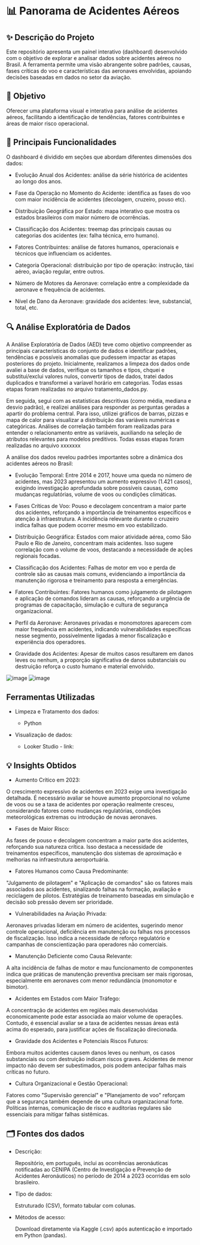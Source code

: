 # 📊 Panorama de Acidentes Aéreos

## ✨ Descrição do Projeto
Este repositório apresenta um painel interativo (dashboard) desenvolvido com o objetivo de explorar e analisar dados sobre acidentes aéreos no Brasil. A ferramenta permite uma visão abrangente sobre padrões, causas, fases críticas do voo e características das aeronaves envolvidas, apoiando decisões baseadas em dados no setor da aviação.

## 🎯 Objetivo
Oferecer uma plataforma visual e interativa para análise de acidentes aéreos, facilitando a identificação de tendências, fatores contribuintes e áreas de maior risco operacional.

## 🧩 Principais Funcionalidades
O dashboard é dividido em seções que abordam diferentes dimensões dos dados:

- Evolução Anual dos Acidentes:
análise da série histórica de acidentes ao longo dos anos.

- Fase da Operação no Momento do Acidente:
identifica as fases do voo com maior incidência de acidentes (decolagem, cruzeiro, pouso etc).

- Distribuição Geográfica por Estado:
mapa interativo que mostra os estados brasileiros com maior número de ocorrências.

- Classificação dos Acidentes:
treemap das principais causas ou categorias dos acidentes (ex: falha técnica, erro humano).

- Fatores Contribuintes:
análise de fatores humanos, operacionais e técnicos que influenciam os acidentes.

- Categoria Operacional:
distribuição por tipo de operação: instrução, táxi aéreo, aviação regular, entre outros.

- Número de Motores da Aeronave:
correlação entre a complexidade da aeronave e frequência de acidentes.

- Nível de Dano da Aeronave:
gravidade dos acidentes: leve, substancial, total, etc.

## 🔍 Análise Exploratória de Dados
A Análise Exploratória de Dados (AED) teve como objetivo compreender as principais características do conjunto de dados e identificar padrões, tendências e possíveis anomalias que pudessem impactar as etapas posteriores do projeto. Inicialmente, realizamos a limpeza dos dados onde avaliei a base de dados, verifique os tamanhos e tipos, chquei e substitui/exclui valores nulos, convertir tipos de dados, tratei dados duplicados e transformei a varíavel horário em categorias. Todas essas etapas foram realizadas no arquivo tratamento_dados.py.

Em seguida, segui com as estatísticas descritivas (como média, mediana e desvio padrão), e realizei análises para responder as perguntas geradas a apartir do problema central. Para isso, utilizei gráficos de barras, pizzas e mapa de calor para visualizar a distribuição das variáveis numéricas e categóricas. Análises de correlação também foram realizadas para entender o relacionamento entre as variáveis, auxiliando na seleção de atributos relevantes para modelos preditivos. Todas essas etapas foram realizadas no arquivo xxxxxxx

A análise dos dados revelou padrões importantes sobre a dinâmica dos acidentes aéreos no Brasil:

- Evolução Temporal: Entre 2014 e 2017, houve uma queda no número de acidentes, mas 2023 apresentou um aumento expressivo (1.421 casos), exigindo investigação aprofundada sobre possíveis causas, como mudanças regulatórias, volume de voos ou condições climáticas.

- Fases Críticas de Voo: Pouso e decolagem concentram a maior parte dos acidentes, reforçando a importância de treinamentos específicos e atenção à infraestrutura. A incidência relevante durante o cruzeiro indica falhas que podem ocorrer mesmo em voo estabilizado.

- Distribuição Geográfica: Estados com maior atividade aérea, como São Paulo e Rio de Janeiro, concentram mais acidentes. Isso sugere correlação com o volume de voos, destacando a necessidade de ações regionais focadas.

- Classificação dos Acidentes: Falhas de motor em voo e perda de controle são as causas mais comuns, evidenciando a importância da manutenção rigorosa e treinamento para resposta a emergências.

- Fatores Contribuintes: Fatores humanos como julgamento de pilotagem e aplicação de comandos lideram as causas, reforçando a urgência de programas de capacitação, simulação e cultura de segurança organizacional.

- Perfil da Aeronave: Aeronaves privadas e monomotores aparecem com maior frequência em acidentes, indicando vulnerabilidades específicas nesse segmento, possivelmente ligadas à menor fiscalização e experiência dos operadores.

- Gravidade dos Acidentes: Apesar de muitos casos resultarem em danos leves ou nenhum, a proporção significativa de danos substanciais ou destruição reforça o custo humano e material envolvido.

![image](https://github.com/user-attachments/assets/9910db52-17fd-4c5c-b7f3-251978518305)
![image](https://github.com/user-attachments/assets/32af7306-e8f9-4e56-8cac-12c2276588bf)

## Ferramentas Utilizadas

- Limpeza e Tratamento dos dados:

  - Python

- Visualização de dados:

  - Looker Studio - link:


## 💡 Insights Obtidos

- Aumento Crítico em 2023:
  
O crescimento expressivo de acidentes em 2023 exige uma investigação detalhada. É necessário avaliar se houve aumento proporcional no volume de voos ou se a taxa de acidentes por operação realmente cresceu, considerando fatores como mudanças regulatórias, condições meteorológicas extremas ou introdução de novas aeronaves.

- Fases de Maior Risco:
  
As fases de pouso e decolagem concentram a maior parte dos acidentes, reforçando sua natureza crítica. Isso destaca a necessidade de treinamentos específicos, manutenção dos sistemas de aproximação e melhorias na infraestrutura aeroportuária.

- Fatores Humanos como Causa Predominante:
  
"Julgamento de pilotagem" e "Aplicação de comandos" são os fatores mais associados aos acidentes, sinalizando falhas na formação, avaliação e reciclagem de pilotos. Estratégias de treinamento baseadas em simulação e decisão sob pressão devem ser prioridade.

- Vulnerabilidades na Aviação Privada:
  
Aeronaves privadas lideram em número de acidentes, sugerindo menor controle operacional, deficiência em manutenção ou falhas nos processos de fiscalização. Isso indica a necessidade de reforço regulatório e campanhas de conscientização para operadores não comerciais.

- Manutenção Deficiente como Causa Relevante:
  
A alta incidência de falhas de motor e mau funcionamento de componentes indica que práticas de manutenção preventiva precisam ser mais rigorosas, especialmente em aeronaves com menor redundância (monomotor e bimotor).

- Acidentes em Estados com Maior Tráfego:
  
A concentração de acidentes em regiões mais desenvolvidas economicamente pode estar associada ao maior volume de operações. Contudo, é essencial avaliar se a taxa de acidentes nessas áreas está acima do esperado, para justificar ações de fiscalização direcionada.

- Gravidade dos Acidentes e Potenciais Riscos Futuros:
  
Embora muitos acidentes causem danos leves ou nenhum, os casos substanciais ou com destruição indicam riscos graves. Acidentes de menor impacto não devem ser subestimados, pois podem antecipar falhas mais críticas no futuro.

- Cultura Organizacional e Gestão Operacional:
  
Fatores como "Supervisão gerencial" e "Planejamento de voo" reforçam que a segurança também depende de uma cultura organizacional forte. Políticas internas, comunicação de risco e auditorias regulares são essenciais para mitigar falhas sistêmicas.

## 🗂️ Fontes dos dados
- Descrição:
  
  Repositório, em português, inclui as ocorrências aeronáuticas notificadas ao CENIPA (Centro de Investigação e Prevenção de Acidentes Aeronáuticos) no período de 2014 a 2023 ocorridas em solo brasileiro.

- Tipo de dados:
  
  Estruturado (CSV), formato tabular com colunas.

- Métodos de acesso:
  
  Download diretamente via Kaggle (.csv) após autenticação e importado em Python (pandas).

